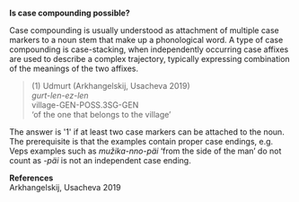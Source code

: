 **Is case compounding possible?**

Case compounding is usually understood as attachment of multiple case markers to a noun stem that make up a phonological word. A type of case compounding is case-stacking, when  independently occurring case affixes are used to describe a complex trajectory, typically expressing combination of the meanings of the two affixes. 

>(1) Udmurt (Arkhangelskij, Usacheva 2019)<br/>
>*gurt-len-ez-len*<br/>
>village-GEN-POSS.3SG-GEN<br/>
>‘of the one that belongs to the village’

The answer is '1' if at least two case markers can be attached to the noun. The prerequisite is that the examples contain proper case endings, e.g. Veps examples such as *mužika-nno-päi* ‘from the side of the man’ do not count as *-päi* is not an independent case ending.

**References**<br/>
Arkhangelskij, Usacheva 2019
